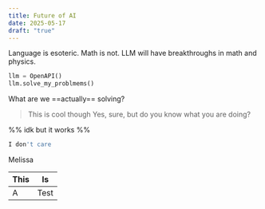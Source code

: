 ```yaml
---
title: Future of AI
date: 2025-05-17
draft: "true"
---
```

Language is esoteric. Math is not. LLM will have breakthroughs in math and physics. 

```python
llm = OpenAPI()
llm.solve_my_problmems()
```

What are we ==actually== solving?

> This is cool though
Yes, sure, but do you know what you are doing?

%% idk but it works %%
```bash
I don't care
```

Melissa


| This | Is   |
| ---- | ---- |
| A    | Test |
